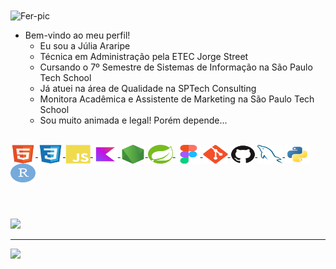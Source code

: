 <img align="center" alt="Fer-pic" heigh="50" width="1400" src="https://user-images.githubusercontent.com/110926406/255982235-b8e9411d-ece5-4774-9bc2-5bb9e8d320d3.png">

- Bem-vindo ao meu perfil!
  - Eu sou a Júlia Araripe
  - Técnica em Administração pela ETEC Jorge Street
  - Cursando o 7º Semestre de Sistemas de Informação na São Paulo Tech School
  - Já atuei na área de Qualidade na SPTech Consulting
  - Monitora Acadêmica e Assistente de Marketing na São Paulo Tech School
  - Sou muito animada e legal! Porém depende...

  
<div align="center">
  <a href="https://github.com/julia-araripe">
</div>
<div style="display: inline_block"><br>
  <img align="center" alt="Fer-HTML" height="30" width="40" src="https://raw.githubusercontent.com/devicons/devicon/master/icons/html5/html5-original.svg">
  <img align="center" alt="Fer-CSS" height="30" width="40" src="https://raw.githubusercontent.com/devicons/devicon/master/icons/css3/css3-original.svg">
  <img align="center" alt="Fer-JS" height="30" width="40" src="https://raw.githubusercontent.com/devicons/devicon/master/icons/javascript/javascript-plain.svg">
    <img align="center" alt="Fer-kotlin" height="30" width="40" src="https://raw.githubusercontent.com/devicons/devicon/master/icons/kotlin/kotlin-original.svg">
  <img align="center" alt="Fer-nodejs" height="30" width="40" src="https://raw.githubusercontent.com/devicons/devicon/master/icons/nodejs/nodejs-original.svg">
  <img align="center" alt="Fer-react" height="30" width="40" src="https://raw.githubusercontent.com/devicons/devicon/master/icons/spring/spring-original.svg">
  <img align="center" alt="Fer-figma" height="30" width="40" src="https://raw.githubusercontent.com/devicons/devicon/master/icons/figma/figma-original.svg">
  <img align="center" alt="Fer-git" height="30" width="40" src="https://raw.githubusercontent.com/devicons/devicon/master/icons/git/git-original.svg">
  <img align="center" alt="Fer-git" height="30" width="40" src="https://raw.githubusercontent.com/devicons/devicon/master/icons/github/github-original.svg">
  <img align="center" alt="Fer-mysql" height="30" width="40" src="https://raw.githubusercontent.com/devicons/devicon/master/icons/mysql/mysql-original.svg">
  <img align="center" alt="Fer-linux" height="30" width="40" src="https://raw.githubusercontent.com/devicons/devicon/master/icons/python/python-original.svg">
  <img align="center" alt="Fer-linux" height="30" width="40" src="https://raw.githubusercontent.com/devicons/devicon/master/icons/rstudio/rstudio-original.svg">
  

##
<div style="display: flex">

<!--- ![](https://github-readme-stats.vercel.app/api/top-langs/?username=julia-araripe&theme=radical&hide_border=true&include_all_commits=true&count_private=false&layout=compact) --->


</div>

##
 
<div> 
   <a href="https://www.linkedin.com/in/j%C3%BAlia-araripe-0b761121a/" target="_blank"><img src="https://img.shields.io/badge/-LinkedIn-%230077B5?style=for-the-badge&logo=linkedin&logoColor=white" target="_blank"></a> 
</div>

---
[![](https://visitcount.itsvg.in/api?id=julia-araripe&icon=0&color=11)](https://visitcount.itsvg.in)
